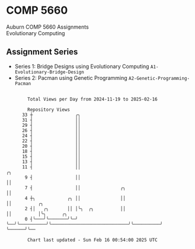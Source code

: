 # COMP 5660
Auburn COMP 5660 Assignments  
Evolutionary Computing

## Assignment Series
- Series 1: Bridge Designs using Evolutionary Computing `A1-Evolutionary-Bridge-Design`
- Series 2: Pacman using Genetic Programming `A2-Genetic-Programming-Pacman`

```

        Total Views per Day from 2024-11-19 to 2025-02-16

        Repository Views
      33 ┼                ╭╮
      31 ┤                ││
      29 ┤                ││
      26 ┤                ││
      24 ┤                ││
      22 ┤                ││
      20 ┤                ││
      18 ┤                ││
      15 ┤                ││
      13 ┤                ││
      11 ┤                ││                                              ╭╮
       9 ┤                ││                                              ││
       7 ┤                ││               ╭╮                             ││
       4 ┼╮            ╭╮ ││               ││                             ││          ╭╮
       2 ┤│   ╭╮       ││ │╰╮  ╭╮          ││                             ││          │╰╮      ╭╮
       0 ┤╰───╯╰───────╯╰─╯ ╰──╯╰──────────╯╰─────────────────────────────╯╰──────────╯ ╰──────╯╰──

        Chart last updated - Sun Feb 16 00:54:00 2025 UTC
        
```
